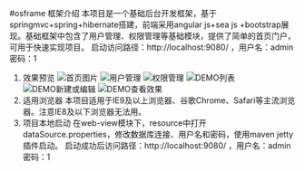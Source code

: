 #osframe 框架介绍
本项目是一个基础后台开发框架，基于springmvc+spring+hibernate搭建，前端采用angular js+sea js +bootstrap展现。基础框架中包含了用户管理、权限管理等基础模块，提供了简单的首页门户，可用于快速实现项目。
启动访问路径：http://localhost:9080/ ，用户名：admin 密码：1
1. 效果预览
![首页图片](http://git.oschina.net/uploads/images/2016/0607/221759_636c19a2_367605.jpeg "首页图片")
![用户管理](http://git.oschina.net/uploads/images/2016/0607/221909_9ea63784_367605.jpeg "用户管理")
![权限管理](http://git.oschina.net/uploads/images/2016/0607/221954_19f80bec_367605.jpeg "权限管理")
![DEMO列表](http://git.oschina.net/uploads/images/2016/0607/222029_41059e12_367605.jpeg "DEMO列表")
![DEMO新建或编辑](http://git.oschina.net/uploads/images/2016/0607/222116_6641b3d9_367605.jpeg "DEMO新建编辑")
![DEMO查看效果](http://git.oschina.net/uploads/images/2016/0607/222150_3a033400_367605.jpeg "DEMO查看效果")
2. 适用浏览器
  本项目适用于IE9及以上浏览器、谷歌Chrome、Safari等主流浏览器。注意IE8及以下浏览器无法用。
3. 项目本地启动
  在web-view模块下，resource中打开dataSource.properties，修改数据库连接、用户名和密码，使用maven jetty插件启动。
  启动成功后访问路径：http://localhost:9080/ ，用户名：admin 密码：1
